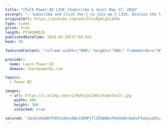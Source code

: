 ```yaml
---
title: "🔴Talk Power BI LIVE (Subscribe & Join) May 17, 2019"
excerpt: "✅ Subscribe and click the 🔔 to join me 🔴 LIVE. Discuss the latest in Power BI and ask any Power BI question. 💡 Join the Talk Power BI Insider's Club at http://www.TalkPowerBI.com for special privileges and access  Hello, I am Avi Singh, Microsoft MVP and Power BI Pro! I just love talking about Power"
originalUrl: https://youtube.com/watch?v=Rp0cgSi1H4o
type: video
price: Free
length: PT3H20M52S
publishedDateTime: 2019-03-28T17:59:42Z
heat: 50

featuredContent: "<iframe width=\"800\" height=\"500\" frameborder=\"0\" src=\"https://www.youtube.com/embed/Rp0cgSi1H4o\" allow=\"accelerometer; autoplay; encrypted-media; gyroscope; picture-in-picture\" allowfullscreen></iframe>"

provider:
  name: Learn Power BI
  domain: learnpowerbi.com

topics:
  - Power BI

images:
  - url: https://i.ytimg.com/vi/Rp0cgSi1H4o/hqdefault.jpg
    width: 480
    height: 360
    isCached: true

secured: "JA/A1x8aDR7FDX5iUbev6Bs3SDMPjfl29S6N0cFN1bXbE+UwSoPJaGyui6hiJXj4BqfyJiAJ0GcVjF8zZl+Z/NtrIw+4NbfM/LNqTG6Nm7Y1OeN5Po0pATXSi4NvbtT/wajOVx7q0AlUPx6djIUAycgxt7/o5UQBXGbEERD/TyHfmUfOUqAC3r+kpIbCWR+MwubDxns+clIitOrLnNz2E0x5bv8ul6vS+fR6x5T+t7jmqbH7yfMKQ2+BQeVgoW6f7YunU8fAl6jrPWWb3xQrMrMwWJs+dEUBJDG7KQKylk+eMejSRiCk3OHb8vWRLZS3V6nkm3Fu/F1736Cm9WLo+ovOFF0ni+NtksLADlXI4MUCQpsa6SbF8rO0LTxg5zuypOWjD5+fQE8BWRUTLrGfpd9ct0zEfW4IsSoFjn/VJKY=;f9aaN3Yw1H2j0EwZ6VE5Kg=="
---
```


